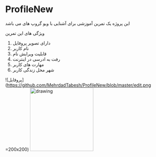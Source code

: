 # ProfileNew
این پروژه یک تمرین آموزشی برای آشنایی با ویو گروپ های می باشد

ویژگی های این تمرین 

1. دارای تصویر پروفایل 
2. نام کاربر 
3. قابلیت ویرایش نام
4. رفت به ادرسی در اینترنت 
5. مهارت های کاربر 
6. شهر محل زندگی کاربر 

![پروفایل](https://github.com/MehrdadTabesh/ProfileNew/blob/master/edit.png =200x200)
<img src="https://github.com/MehrdadTabesh/ProfileNew/blob/master/edit.png" alt="drawing" style="width:200px;"/>
